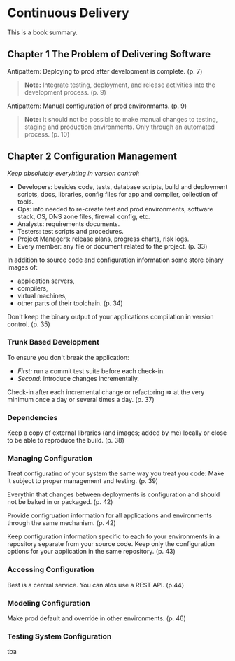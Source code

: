 # Continuous Delivery

This is a book summary.

## Chapter 1 The Problem of Delivering Software

Antipattern: Deploying to prod after development is complete. (p. 7)
> **Note:** Integrate testing, deployment, and release activities into the development process. (p. 9)

Antipattern: Manual configuration of prod environmants. (p. 9)
> **Note:** It should not be possible to make manual changes to testing, staging and production environments. Only through an automated process. (p. 10)

## Chapter 2 Configuration Management

_Keep absolutely everyhting in version control:_

- Developers: besides code, tests, database scripts, build and deployment scripts, docs, libraries, config files for app and compiler, collection of tools.
- Ops: info needed to re-create test and prod environments, software stack, OS, DNS zone files, firewall config, etc.
- Analysts: requirements documents.
- Testers: test scripts and procedures.
- Project Managers: release plans, progress charts, risk logs.
- Every member: any file or document related to the project. (p. 33)

In addition to source code and configuration information some store binary images of:

- application servers,
- compilers,
- virtual machines,
- other parts of their toolchain. (p. 34)

Don't keep the binary output of your applications compilation in version control. (p. 35)

### Trunk Based Development

To ensure you don't break the application:

- _First:_ run a commit test suite before each check-in.
- _Second:_ introduce changes incrementally.

Check-in after each incremental change or refactoring => at the very minimum once a day or several times a day. (p. 37)

### Dependencies

Keep a copy of external libraries (and images; added by me) locally or close to be able to reproduce the build. (p. 38)

### Managing Configuration

Treat configuratino of your system the same way you treat you code: Make it subject to proper management and testing. (p. 39)

Everythin that changes between deployments is configuration and should not be baked in or packaged. (p. 42)

Provide configruation information for all applications and environments through the same mechanism. (p. 42)

Keep configuration information specific to each fo your environments in a repository separate from your source code. Keep only the configuration options for your application in the same repository. (p. 43)

### Accessing Configuration

Best is a central service. You can alos use a REST API. (p.44)

### Modeling Configuration

Make prod default and override in other environments. (p. 46)

### Testing System Configuration

tba
